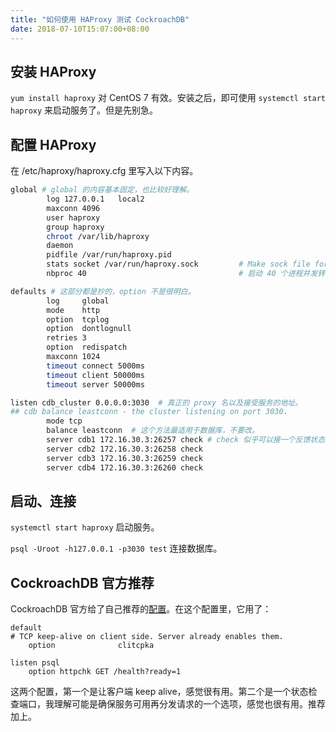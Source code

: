 ```yaml
---
title: "如何使用 HAProxy 测试 CockroachDB"
date: 2018-07-10T15:07:00+08:00
---
```


## 安装 HAProxy

`yum install haproxy` 对 CentOS 7 有效。安装之后，即可使用 `systemctl start haproxy` 来启动服务了。但是先别急。

## 配置 HAProxy

在 /etc/haproxy/haproxy.cfg 里写入以下内容。

```bash
global # global 的内容基本固定，也比较好理解。
        log 127.0.0.1   local2
        maxconn 4096
        user haproxy
        group haproxy
        chroot /var/lib/haproxy
        daemon
        pidfile /var/run/haproxy.pid
        stats socket /var/run/haproxy.sock         # Make sock file for haproxy
        nbproc 40                                  # 启动 40 个进程并发转发，高版本可以用 nbthread，改为线程化。

defaults # 这部分都是抄的，option 不是很明白。
        log     global
        mode    http
        option  tcplog
        option  dontlognull
        retries 3
        option  redispatch
        maxconn 1024
        timeout connect 5000ms
        timeout client 50000ms
        timeout server 50000ms

listen cdb_cluster 0.0.0.0:3030  # 真正的 proxy 名以及接受服务的地址。
## cdb balance leastconn - the cluster listening on port 3030.
        mode tcp
        balance leastconn  # 这个方法最适用于数据库，不要改。
        server cdb1 172.16.30.3:26257 check # check 似乎可以接一个反馈状态的端口，不接可能不生效，但是无所谓。
        server cdb2 172.16.30.3:26258 check
        server cdb3 172.16.30.3:26259 check
        server cdb4 172.16.30.3:26260 check
```

## 启动、连接

`systemctl start haproxy` 启动服务。

`psql -Uroot -h127.0.0.1 -p3030 test` 连接数据库。

## CockroachDB 官方推荐

CockroachDB 官方给了自己推荐的[配置](https://www.cockroachlabs.com/docs/stable/deploy-cockroachdb-on-premises.html)。在这个配置里，它用了：

```shell
default
# TCP keep-alive on client side. Server already enables them.
    option              clitcpka

listen psql
    option httpchk GET /health?ready=1
```

这两个配置，第一个是让客户端 keep alive，感觉很有用。第二个是一个状态检查端口，我理解可能是确保服务可用再分发请求的一个选项，感觉也很有用。推荐加上。
